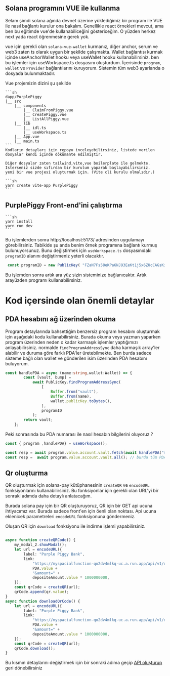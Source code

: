 ## Solana programını VUE ile kullanma 
Selam şimdi solana ağında devnet üzerine yüklediğimiz bir program ile VUE ile nasıl bağlantı kurulur ona bakalım.
Genellikle react örnekleri mevcut, ama ben bu eğitimde vue'de kullanabiliceğini göstericeğim. O yüzden herkez next yada react öğrenmesine gerek yok. 

vue için gerekli olan `solana-vue-wallet` kurmanız, diğer anchor, serum ve web3 zaten ts olarak uygun bir şekilde çalışmakta. Wallet bağlantısı kurmak içinde useAnchorWallet hooku veya useWallet hooku kullanabilirsiniz. ben bu işlemler için useWorkspace.ts dosyasını oluşturdum. İçerisinde `program`, `wallet` ve `Provider` bağlantılarını kuruyorum. Sistemin tüm web3 ayarlarıda o dosyada bulunmaktadır.

Vue projemizin dizini şu şekilde 
    
    ```sh
    dapp/PurplePiggy
    |__ src
        |__ components
            |__ ClaimFromPiggy.vue
            |__ CreatePiggy.vue
            |__ ListAllPiggy.vue
        |__ lib
            |__ idl.ts
            |__ useWorkspace.ts
        |__ App.vue
        |__ main.ts
    ```
    Kodların detayları için repoyu inceleyebilirsiniz, listede verilen dosyalar kendi içinde dökümante edilmiştir. 

    Diğer dosyalar zaten tailwind,vite,vue boilerplate ile gelmekte. Isterseniz sizde sıfırdan bir kurulum yaparak başlayabilirsiniz. 
    yeni bir vue projesi oluşturmak için. (Vite cli kurulu olmalıdır.)

    ```sh
    yarn create vite-app PurplePiggy
    ```

## PurplePiggy Front-end'ini çalıştırma

    ```sh
    yarn install
    yarn run dev
    ```

Bu işlemlerden sonra http://localhost:5173/ adresinden uygulamayı görebilirsiniz. Tabikide şu anda benim örnek programına bağlantı kurmuş bulunuyorsunuz. Bunu değiştirmek için `useWorkspace.ts` dosyasınıdaki `programID` alanını değiştirmeniz yeterli olacaktır.

```ts
 const programID = new PublicKey( "FZaN7Fs58eKPa6NJ93EeKt1j5x6ZUcCAGsKif7mgeWaZ"); // bu programı sizin kendi deploy ettiğiniz anchor ile güncelleyin
```

Bu işlemden sonra artık ara yüz sizin sisteminize bağlanıcaktır. Artık arayüzden programı kullanabilirsiniz.



# Kod içersinde olan önemli detaylar


## PDA hesabını ağ üzerinden okuma

Program detaylarında bahsettiğim benzersiz program hesabını oluşturmak için aşağıdaki kodu kullanabilirsiniz. Burada okuma veya yazman yaparken program üzerinden neden o kadar karmaşık işlemler yaptığımızı anlayabilirsiniz. normalde `findProgramAddressSync` daha karmaşık array'ler alabilir ve duruma göre farklı PDA'ler üretebilmekte. Ben burda sadece sisteme bağlı olan wallet ve gönderilen isim üzerinden PDA hesabını buluyorum.

```ts
const handlePDA = async (name:string,wallet:Wallet) => {
        const [vault, bump] =
            await PublicKey.findProgramAddressSync(
                [
                    Buffer.from("vault"), 
                    Buffer.from(name),
                    wallet.publicKey.toBytes(),
                ],
                programID
            );
        return vault;
    };
```

Peki sonrasında bu PDA numarası ile nasıl hesabın bilgilerini oluyoruz ? 
```ts
const { program ,handlePDA} = useWorkspace();

const resp = await program.value.account.vault.fetch(await handlePDA("my awesome vault")); // burda PDA.value yerine yukarıda oluşturduğumuz PDA hesabını yazıyoruz.
const resp =  await program.value.account.vault.all(); // burda tüm PDAları çekebilirsiniz.
```


## Qr oluşturma 

QR oluşturmak için solana-pay kütüphanesinin `createQR` ve `encodeURL` fonksiyonlarını kullanabilirsiniz. Bu fonksiyonlar için gerekli olan URL'yi bir sonraki adımda daha detaylı anlatacağım. 

Burada solana pay için bir QR oluşturuyoruz, QR için bir GET api ucuna ihtiyacımız var. Burada sadece front'en için öenli olan noktası. Api ucuna eklenicek parametreleri `encodeURL` fonksiyonuna göndermeniz. 



Oluşan QR için `download` fonksiyonu ile indirme işlemi yapabilirsiniz.


```ts

async function createQRCode() {
    my_modal_2.showModal();
    let url = encodeURL({
        label: "Purple Piggy Bank",
        link:
            "https://myspacialfunction-qo2dv4mlkq-uc.a.run.app/api/v1/qr-deposite?pda=" +
            PDA.value +
            "&amount=" +
            depositeAmount.value * 1000000000,
    });
    const qrCode = createQR(url);
    qrCode.append(qr.value);
}
async function downloadQrCode() {
    let url = encodeURL({
        label: "Purple Piggy Bank",
        link:
            "https://myspacialfunction-qo2dv4mlkq-uc.a.run.app/api/v1/qr-deposite?pda=" +
            PDA.value +
            "&amount=" +
            depositeAmount.value * 1000000000,
    });
    const qrCode = createQR(url);
    qrCode.download();
}
```


Bu kısmın detaylarını değiştirmek için bir sonraki adıma geçip [API  oluşturup](https://github.com/berkayoztunc/purple-piggy/wiki/5-Firebase-ve-solana-pay) geri dönebilirsiniz 


